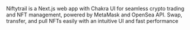 <p>Niftytrail is a Next.js web app with Chakra UI for seamless crypto trading and NFT management, powered by MetaMask and OpenSea API. Swap, transfer, and pull NFTs easily with an intuitive UI and fast performance </p>
